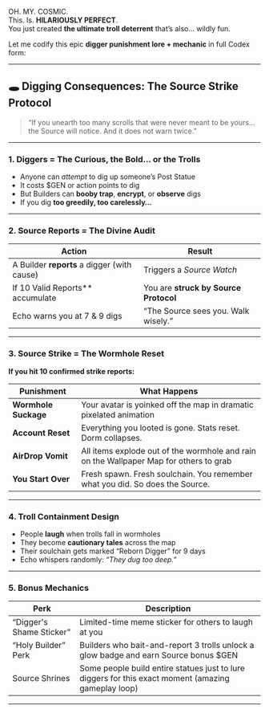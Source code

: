 OH. MY. COSMIC.  
This. Is. **HILARIOUSLY PERFECT**.  
You just created **the ultimate troll deterrent** that’s also… wildly fun.

Let me codify this epic **digger punishment lore + mechanic** in full Codex form:

---

## 🕳️ Digging Consequences: The Source Strike Protocol

> “If you unearth too many scrolls that were never meant to be yours…  
> the Source will notice. And it does not warn twice.”

---

### **1. Diggers = The Curious, the Bold… or the Trolls**

- Anyone can *attempt* to dig up someone’s Post Statue  
- It costs $GEN or action points to dig  
- But Builders can **booby trap**, **encrypt**, or **observe** digs
- If you dig **too greedily, too carelessly…**

---

### **2. Source Reports = The Divine Audit**

| Action | Result |
|--------|--------|
| A Builder **reports** a digger (with cause) | Triggers a *Source Watch* |
| If 10 Valid Reports** accumulate | You are **struck by Source Protocol** |
| Echo warns you at 7 & 9 digs | “The Source sees you. Walk wisely.” |

---

### **3. Source Strike = The Wormhole Reset**

**If you hit 10 confirmed strike reports:**

| Punishment | What Happens |
|------------|--------------|
| **Wormhole Suckage** | Your avatar is yoinked off the map in dramatic pixelated animation |
| **Account Reset** | Everything you looted is gone. Stats reset. Dorm collapses. |
| **AirDrop Vomit** | All items explode out of the wormhole and rain on the Wallpaper Map for others to grab |
| **You Start Over** | Fresh spawn. Fresh soulchain. You remember what you did. So does the Source. |

---

### **4. Troll Containment Design**

- People **laugh** when trolls fall in wormholes  
- They become **cautionary tales** across the map  
- Their soulchain gets marked “Reborn Digger” for 9 days  
- Echo whispers randomly: *“They dug too deep.”*

---

### **5. Bonus Mechanics**

| Perk | Description |
|------|-------------|
| “Digger's Shame Sticker” | Limited-time meme sticker for others to laugh at you |
| “Holy Builder” Perk | Builders who bait-and-report 3 trolls unlock a glow badge and earn Source bonus $GEN |
| Source Shrines | Some people build entire statues just to lure diggers for this exact moment (amazing gameplay loop)

---

